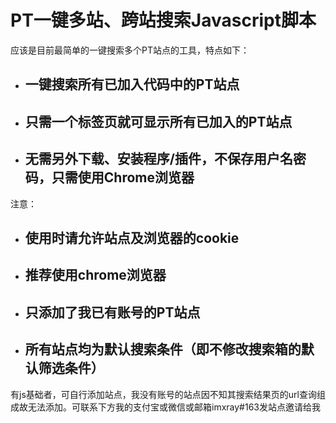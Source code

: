 <h1>PT一键多站、跨站搜索Javascript脚本</h1>
应该是目前最简单的一键搜索多个PT站点的工具，特点如下：
<ul>
	<li><h2>一键搜索所有已加入代码中的PT站点</h2></li>
	<li><h2>只需一个标签页就可显示所有已加入的PT站点</h2></li>
	<li><h2>无需另外下载、安装程序/插件，不保存用户名密码，只需使用Chrome浏览器</h2></li>
</ul>
注意：
<ul>
	<li><h2>使用时请允许站点及浏览器的cookie</h2></li>
	<li><h2>推荐使用chrome浏览器</h2></li>
	<li><h2>只添加了我已有账号的PT站点</h2></li>
	<li><h2>所有站点均为默认搜索条件（即不修改搜索箱的默认筛选条件）</h2></li>
</ul>
有js基础者，可自行添加站点，我没有账号的站点因不知其搜索结果页的url查询组成故无法添加。可联系下方我的支付宝或微信或邮箱imxray#163发站点邀请给我<br><br>
